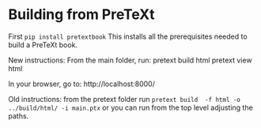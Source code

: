 # Building from PreTeXt

First `pip install pretextbook` This installs all the prerequisites needed to build a PreTeXt book.

New instructions: From the main folder, run:
       pretext build html
       pretext view html
       
In your browser, go to:
   http://localhost:8000/

Old instructions: from the pretext folder run `pretext build  -f html -o ../build/html/ -i main.ptx` or you can run from the top level adjusting the paths.
